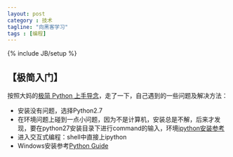 ```yaml
---
layout: post
category : 技术
tagline: "向黑客学习"
tags : [编程]
---
```

{% include JB/setup %}

## 【极简入门】

按照大妈的[极简 Python 上手导念](http://wiki.zoomquiet.io/pythonic/MinimalistPyStart)，走了一下，自己遇到的一些问题及解决方法：

* 安装没有问题，选择Python2.7
* 在环境问题上碰到一点小问题，因为不是计算机，安装总是不解，后来才发现，要在python27安装目录下进行command的输入，环境[ipython安装参考](http://my.oschina.net/itfanr/blog/195675)
* 进入交互式编程：shell中直接上ipython
* Windows安装参考[Python Guide](http://docs.python-guide.org/en/latest/starting/install/win/)